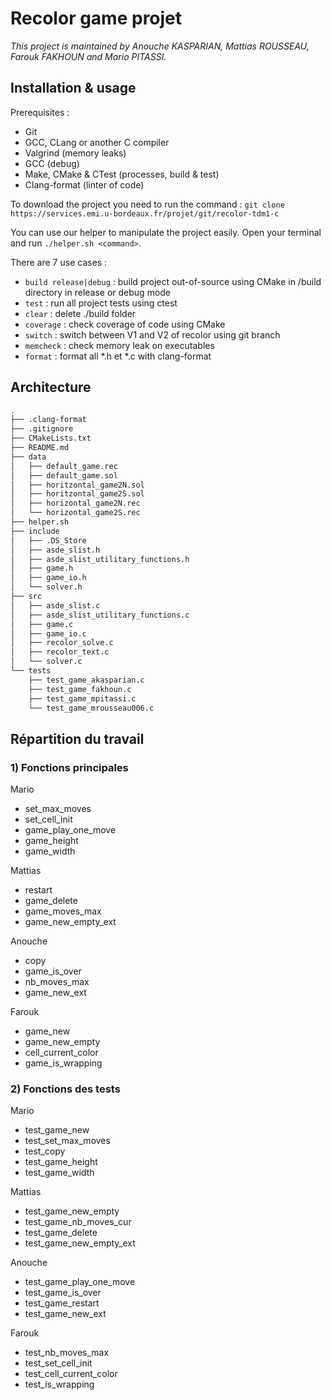 # Recolor game projet

*This project is maintained by Anouche KASPARIAN, Mattias ROUSSEAU, Farouk FAKHOUN and Mario PITASSI.* 

## Installation & usage 

Prerequisites : 
- Git
- GCC, CLang or another C compiler
- Valgrind (memory leaks)
- GCC (debug)
- Make, CMake & CTest (processes, build & test)
- Clang-format (linter of code)

To download the project you need to run the command : `git clone https://services.emi.u-bordeaux.fr/projet/git/recolor-tdm1-c`

You can use our helper to manipulate the project easily. Open your terminal and run `./helper.sh <command>`.

There are 7 use cases : 
- `build release|debug` : build project out-of-source using CMake in /build directory in release or debug mode
- `test` : run all project tests using ctest
- `clear` : delete ./build folder
- `coverage` : check coverage of code using CMake
- `switch` : switch between V1 and V2 of recolor using git branch
- `memcheck` : check memory leak on executables
- `format` : format all *.h et *.c with clang-format

## Architecture

```bash
.
├── .clang-format
├── .gitignore
├── CMakeLists.txt
├── README.md
├── data
│   ├── default_game.rec
│   ├── default_game.sol
│   ├── horitzontal_game2N.sol
│   ├── horitzontal_game2S.sol
│   ├── horizontal_game2N.rec
│   └── horizontal_game2S.rec
├── helper.sh
├── include
│   ├── .DS_Store
│   ├── asde_slist.h
│   ├── asde_slist_utilitary_functions.h
│   ├── game.h
│   ├── game_io.h
│   └── solver.h
├── src
│   ├── asde_slist.c
│   ├── asde_slist_utilitary_functions.c
│   ├── game.c
│   ├── game_io.c
│   ├── recolor_solve.c
│   ├── recolor_text.c
│   └── solver.c
└── tests
    ├── test_game_akasparian.c
    ├── test_game_fakhoun.c
    ├── test_game_mpitassi.c
    └── test_game_mrousseau006.c
```

## Répartition du travail

### 1) Fonctions principales

Mario
- set_max_moves
- set_cell_init
- game_play_one_move
- game_height
- game_width

Mattias
- restart
- game_delete
- game_moves_max
- game_new_empty_ext

Anouche
- copy
- game_is_over
- nb_moves_max
- game_new_ext

Farouk
- game_new
- game_new_empty
- cell_current_color
- game_is_wrapping

### 2) Fonctions des tests

Mario
- test_game_new
- test_set_max_moves
- test_copy
- test_game_height
- test_game_width

Mattias
- test_game_new_empty
- test_game_nb_moves_cur
- test_game_delete
- test_game_new_empty_ext

Anouche
- test_game_play_one_move
- test_game_is_over
- test_game_restart
- test_game_new_ext

Farouk
- test_nb_moves_max
- test_set_cell_init
- test_cell_current_color
- test_is_wrapping